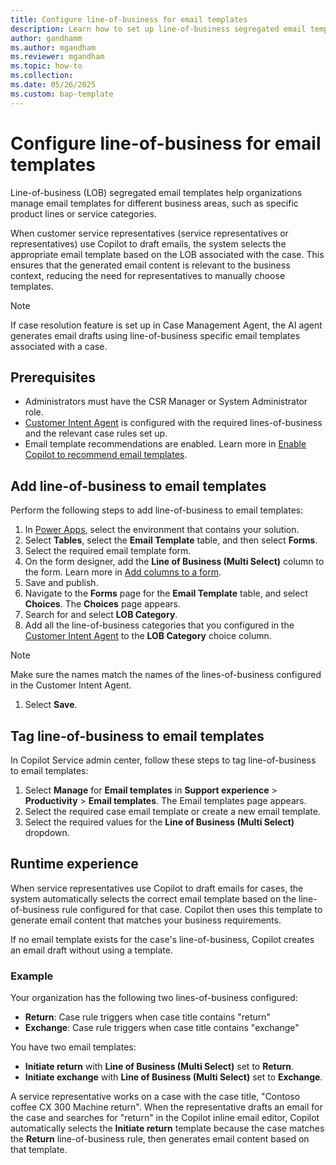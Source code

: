 ```yaml
---
title: Configure line-of-business for email templates
description: Learn how to set up line-of-business segregated email templates for Copilot recommendations.
author: gandhamm
ms.author: mgandham
ms.reviewer: mgandham
ms.topic: how-to 
ms.collection: 
ms.date: 05/26/2025
ms.custom: bap-template
---
```


# Configure line-of-business for email templates

Line-of-business (LOB) segregated email templates help organizations manage email templates for different business areas, such as specific product lines or service categories.

When customer service representatives (service representatives or representatives) use Copilot to draft emails, the system selects the appropriate email template based on the LOB associated with the case. This ensures that the generated email content is relevant to the business context, reducing the need for representatives to manually choose templates.

  > [!NOTE]
  > If case resolution feature is set up in Case Management Agent, the AI agent generates email drafts using line-of-business specific email templates associated with a case.

## Prerequisites

- Administrators must have the CSR Manager or System Administrator role.
- [Customer Intent Agent](/dynamics365/contact-center/administer/manage-customer-intent-agent) is configured with the required lines-of-business and the relevant case rules set up.
- Email template recommendations are enabled. Learn more in [Enable Copilot to recommend email templates](/dynamics365/contact-center/administer/copilot-email-enable).

## Add line-of-business to email templates

Perform the following steps to add line-of-business to email templates:

1. In [Power Apps](https://make.powerapps.com/), select the environment that contains your solution.
1. Select **Tables**, select the **Email Template** table, and then select **Forms**.
1. Select the required email template form.
1. On the form designer, add the **Line of Business (Multi Select)** column to the form. Learn more in [Add columns to a form](/power-apps/maker/model-driven-apps/add-move-or-delete-fields-on-form#add-columns-to-a-form).
1. Save and publish.
1. Navigate to the **Forms** page for the **Email Template** table, and select **Choices**. The **Choices** page appears.
1. Search for and select **LOB Category**.
1. Add all the line-of-business categories that you configured in the [Customer Intent Agent](/dynamics365/contact-center/administer/manage-customer-intent-agent) to the **LOB Category** choice column. 
  > [!NOTE]
  > Make sure the names match the names of the lines-of-business configured in the Customer Intent Agent.
1. Select **Save**.


## Tag line-of-business to email templates

In Copilot Service admin center, follow these steps to tag line-of-business to email templates:

1. Select **Manage** for **Email templates** in **Support experience** > **Productivity** > **Email templates**. The Email templates page appears.
1. Select the required case email template or create a new email template.
1. Select the required values for the **Line of Business (Multi Select)** dropdown.

## Runtime experience

When service representatives use Copilot to draft emails for cases, the system automatically selects the correct email template based on the line-of-business rule configured for that case. Copilot then uses this template to generate email content that matches your business requirements.

If no email template exists for the case's line-of-business, Copilot creates an email draft without using a template.

### Example

Your organization has the following two lines-of-business configured:

- **Return**: Case rule triggers when case title contains "return"
- **Exchange**: Case rule triggers when case title contains "exchange"

You have two email templates:

- **Initiate return** with **Line of Business (Multi Select)** set to **Return**.
- **Initiate exchange** with **Line of Business (Multi Select)** set to **Exchange**.

A service representative works on a case with the case title, "Contoso coffee CX 300 Machine return". When the representative drafts an email for the case and searches for "return" in the Copilot inline email editor, Copilot automatically selects the **Initiate return** template because the case matches the **Return** line-of-business rule, then generates email content based on that template.
